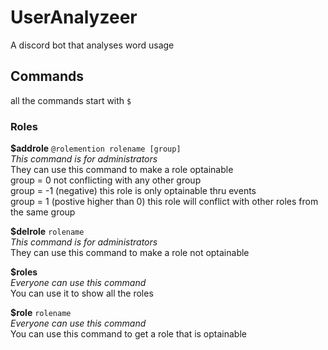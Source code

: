 # UserAnalyzeer
A discord bot that analyses word usage  

## Commands
all the commands start with `$`  

### Roles

**$addrole** `@rolemention rolename [group]`  
_This command is for administrators_  
They can use this command to make a role optainable  
group = 0 not conflicting with any other group  
group = -1 (negative) this role is only optainable thru events  
group = 1 (postive higher than 0) this role will conflict with other roles from the same group  

**$delrole** `rolename`  
_This command is for administrators_  
They can use this command to make a role not optainable  

**$roles**  
_Everyone can use this command_  
You can use it to show all the roles  

**$role** `rolename`  
_Everyone can use this command_  
You can use this command to get a role that is optainable  
